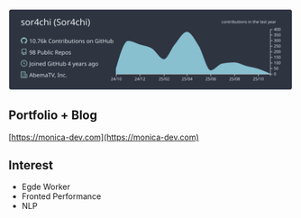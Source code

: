 ![](https://raw.githubusercontent.com/sor4chi/sor4chi/main/profile-summary-card-output/nord_dark/0-profile-details.svg)

## Portfolio + Blog
[https://monica-dev.com](https://monica-dev.com)

## Interest

- Egde Worker
- Fronted Performance
- NLP